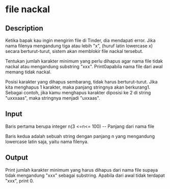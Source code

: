 # file nackal

## Description

Ketika bapak kau ingin mengirim file di Tinder, dia mendapati error. Jika nama filenya mengandung tiga atau lebih "x", (huruf latin lowercase x) secara berturut-turut, sistem akan memblokir file nackal tersebut.

Tentukan jumlah karakter minimum yang perlu dihapus agar nama file tidak nackal atau mengandung substring "xxx". Print0apabila nama file dari awal memang tidak nackal.

Posisi karakter yang dihapus sembarang, tidak harus berturut-turut. Jika kita menghapus 1 karakter, maka panjang stringnya akan berkurang1. Sebagai contoh, jika kamu menghapus karakter diposisi ke 2 di string "uxxxaas", maka stringnya menjadi "uxxaas".

## Input

Baris pertama berupa integer n(3 <=n<= 100) -- Panjang dari nama file

Baris kedua adalah sebuah string dengan panjang n yang mengandung lowercase latin saja, yaitu nama filenya.

## Output

Print jumlah karakter minimum yang harus dihapus dari nama file supaya tidak mengandung "xxx" sebagai substring. Apabila dari awal tidak terdapat "xxx", print 0.
